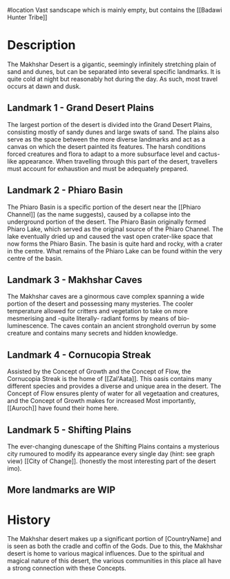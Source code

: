 #location 
Vast sandscape which is mainly empty, but contains the [[Badawi Hunter Tribe]]

# Description
The Makhshar Desert is a gigantic, seemingly infinitely stretching plain of sand and dunes, but can be separated into several specific landmarks. It is quite cold at night but reasonably hot during the day. As such, most travel occurs at dawn and dusk. 
## Landmark 1 - Grand Desert Plains
The largest portion of the desert is divided into the Grand Desert Plains, consisting mostly of sandy dunes and large swats of sand. The plains also serve as the space between the more diverse landmarks and act as a canvas on which the desert painted its features. The harsh conditions forced creatures and flora to adapt to a more subsurface level and cactus-like appearance. When travelling through this part of the desert, travellers must account for exhaustion and must be adequately prepared.
## Landmark 2 - Phiaro Basin
The Phiaro Basin is a specific portion of the desert near the [[Phiaro Channel]] (as the name suggests), caused by a collapse into the underground portion of the desert. The Phiaro Basin originally formed Phiaro Lake, which served as the original source of the Phiaro Channel. The lake eventually dried up and caused the vast open crater-like space that now forms the Phiaro Basin.
The basin is quite hard and rocky, with a crater in the centre. What remains of the Phiaro Lake can be found within the very centre of the basin.
## Landmark 3 - Makhshar Caves
The Makhshar caves are a ginormous cave complex spanning a wide portion of the desert and possessing many mysteries. The cooler temperature allowed for critters and vegetation to take on more mesmerising and -quite literally- radiant forms by means of bio-luminescence. The caves contain an ancient stronghold overrun by some creature and contains many secrets and hidden knowledge.
## Landmark 4 - Cornucopia Streak
Assisted by the Concept of Growth and the Concept of Flow, the Cornucopia Streak is the home of [[Zal'Aata]]. This oasis contains many different species and provides a diverse and unique area in the desert. The Concept of Flow ensures plenty of water for all vegetaation and creatures, and the Concept of Growth makes for increased Most importantly, [[Auroch]] have found their home here.
## Landmark 5 - Shifting Plains
The ever-changing dunescape of the Shifting Plains contains a mysterious city rumoured to modify its appearance every single day (hint: see graph view) [[City of Change]]. (honestly the most interesting part of the desert imo). 

## More landmarks are WIP

# History
The Makhshar desert makes up a significant portion of [CountryName] and is seen as both the cradle and coffin of the Gods. Due to this, the Makhshar desert is home to various magical influences. Due to the spiritual and magical nature of this desert, the various communities in this place all have a strong connection with these Concepts.
